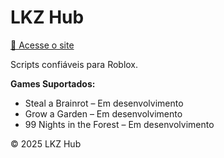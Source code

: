 # LKZ Hub

[🔗 Acesse o site](https://lucasggkx.github.io/LKZ-Hub/)

Scripts confiáveis para Roblox.  

**Games Suportados:**
- Steal a Brainrot – Em desenvolvimento  
- Grow a Garden – Em desenvolvimento  
- 99 Nights in the Forest – Em desenvolvimento  

© 2025 LKZ Hub
